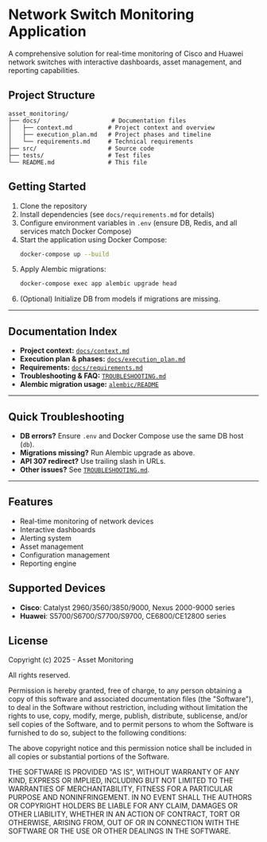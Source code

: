 # Network Switch Monitoring Application

A comprehensive solution for real-time monitoring of Cisco and Huawei network switches with interactive dashboards, asset management, and reporting capabilities.

## Project Structure

```
asset_monitoring/
├── docs/                    # Documentation files
│   ├── context.md          # Project context and overview
│   ├── execution_plan.md   # Project phases and timeline
│   └── requirements.md     # Technical requirements
├── src/                    # Source code
├── tests/                  # Test files
└── README.md               # This file
```

## Getting Started

1. Clone the repository
2. Install dependencies (see `docs/requirements.md` for details)
3. Configure environment variables in `.env` (ensure DB, Redis, and all services match Docker Compose)
4. Start the application using Docker Compose:
   ```bash
   docker-compose up --build
   ```
5. Apply Alembic migrations:
   ```bash
   docker-compose exec app alembic upgrade head
   ```
6. (Optional) Initialize DB from models if migrations are missing.

---

## Documentation Index

- **Project context:** [`docs/context.md`](docs/context.md)
- **Execution plan & phases:** [`docs/execution_plan.md`](docs/execution_plan.md)
- **Requirements:** [`docs/requirements.md`](docs/requirements.md)
- **Troubleshooting & FAQ:** [`TROUBLESHOOTING.md`](TROUBLESHOOTING.md)
- **Alembic migration usage:** [`alembic/README`](alembic/README)

---

## Quick Troubleshooting

- **DB errors?** Ensure `.env` and Docker Compose use the same DB host (`db`).
- **Migrations missing?** Run Alembic upgrade as above.
- **API 307 redirect?** Use trailing slash in URLs.
- **Other issues?** See [`TROUBLESHOOTING.md`](TROUBLESHOOTING.md).

---

## Features

- Real-time monitoring of network devices
- Interactive dashboards
- Alerting system
- Asset management
- Configuration management
- Reporting engine

## Supported Devices

- **Cisco**: Catalyst 2960/3560/3850/9000, Nexus 2000-9000 series
- **Huawei**: S5700/S6700/S7700/S9700, CE6800/CE12800 series

## License

Copyright (c) 2025 - Asset Monitoring

All rights reserved.

Permission is hereby granted, free of charge, to any person obtaining a copy
of this software and associated documentation files (the "Software"), to deal
in the Software without restriction, including without limitation the rights
to use, copy, modify, merge, publish, distribute, sublicense, and/or sell
copies of the Software, and to permit persons to whom the Software is
furnished to do so, subject to the following conditions:

The above copyright notice and this permission notice shall be included in all
copies or substantial portions of the Software.

THE SOFTWARE IS PROVIDED "AS IS", WITHOUT WARRANTY OF ANY KIND, EXPRESS OR
IMPLIED, INCLUDING BUT NOT LIMITED TO THE WARRANTIES OF MERCHANTABILITY,
FITNESS FOR A PARTICULAR PURPOSE AND NONINFRINGEMENT. IN NO EVENT SHALL THE
AUTHORS OR COPYRIGHT HOLDERS BE LIABLE FOR ANY CLAIM, DAMAGES OR OTHER
LIABILITY, WHETHER IN AN ACTION OF CONTRACT, TORT OR OTHERWISE, ARISING FROM,
OUT OF OR IN CONNECTION WITH THE SOFTWARE OR THE USE OR OTHER DEALINGS IN THE
SOFTWARE.

